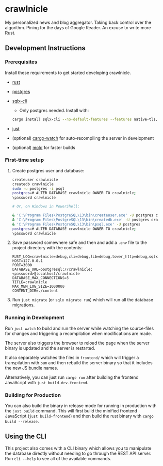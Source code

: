 # crawlnicle

My personalized news and blog aggregator. Taking back control over the
algorithm. Pining for the days of Google Reader. An excuse to write more Rust.

## Development Instructions

### Prerequisites

Install these requirements to get started developing crawlnicle.

* [rust](https://www.rust-lang.org/)
* [postgres](https://www.postgresql.org/)
* [sqlx-cli](https://crates.io/crates/sqlx-cli)
  * Only postgres needed. Install with:

   ```bash
   cargo install sqlx-cli --no-default-features --features native-tls,postgres
   ```

* [just](https://github.com/casey/just#installation)
* (optional) [cargo-watch](https://github.com/watchexec/cargo-watch#install) for
auto-recompiling the server in development
* (optional) [mold](https://github.com/rui314/mold#installation) for faster
builds

### First-time setup

1. Create postgres user and database:

   ```bash
   createuser crawlnicle
   createdb crawlnicle
   sudo -u postgres -i psql
   postgres=# ALTER DATABASE crawlnicle OWNER TO crawlnicle;
   \password crawlnicle

   # Or, on Windows in PowerShell:

   & 'C:\Program Files\PostgreSQL\13\bin\createuser.exe' -U postgres crawlnicle
   & 'C:\Program Files\PostgreSQL\13\bin\createdb.exe' -U postgres crawlnicle
   & 'C:\Program Files\PostgreSQL\13\bin\psql.exe' -U postgres
   postgres=# ALTER DATABASE crawlnicle OWNER TO crawlnicle;
   \password crawlnicle
   ```

1. Save password somewhere safe and then and add a `.env` file to the project
   directory with the contents:

   ```env
   RUST_LOG=crawlnicle=debug,cli=debug,lib=debug,tower_http=debug,sqlx=debug
   HOST=127.0.0.1
   PORT=3000
   DATABASE_URL=postgresql://crawlnicle:<password>@localhost/crawlnicle
   DATABASE_MAX_CONNECTIONS=5
   TITLE=crawlnicle
   MAX_MEM_LOG_SIZE=1000000
   CONTENT_DIR=./content
   ```

1. Run `just migrate` (or `sqlx migrate run`) which will run all the database
   migrations.

### Running in Development

Run `just watch` to build and run the server while watching the source-files for
changes and triggering a recompilation when modifications are made.

The server also triggers the browser to reload the page when the server binary
is updated and the server is restarted.

It also separately watches the files in `frontend/` which will trigger a
transpilation with `bun` and then rebuild the server binary so that it includes
the new JS bundle names.

Alternatively, you can just run `cargo run` after building the frontend
JavaScript with `just build-dev-frontend`.

### Building for Production

You can also build the binary in release mode for running in production with the
`just build` command. This will first build the minified frontend JavaScript
(`just build-frontend`) and then build the rust binary with `cargo build
--release`.

## Using the CLI

This project also comes with a CLI binary which allows you to manipulate the
database directly without needing to go through the REST API server. Run
`cli --help` to see all of the available commands.
